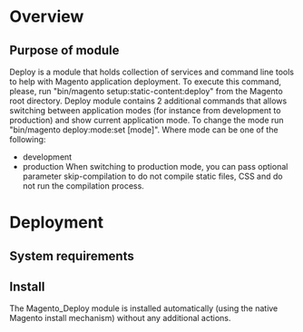 # Overview
## Purpose of module

Deploy is a module that holds collection of services and command line tools to help with Magento application deployment. 
To execute this command, please, run "bin/magento setup:static-content:deploy" from the Magento root directory.
Deploy module contains 2 additional commands that allows switching between application modes (for instance from 
development to
production) and show current application mode. To change the mode run "bin/magento deploy:mode:set [mode]".
Where mode can be one of the following:
 - development
 - production
When switching to production mode, you can pass optional parameter skip-compilation to do not compile static files, CSS 
and do not run the compilation process.

# Deployment
## System requirements

## Install
The Magento_Deploy module is installed automatically (using the native Magento install mechanism) without any additional actions.
